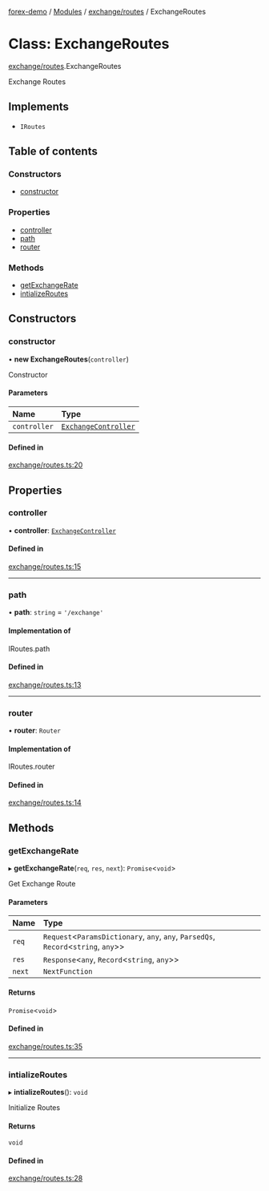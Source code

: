 [forex-demo](../README.md) / [Modules](../modules.md) / [exchange/routes](../modules/exchange_routes.md) / ExchangeRoutes

# Class: ExchangeRoutes

[exchange/routes](../modules/exchange_routes.md).ExchangeRoutes

Exchange Routes

## Implements

- `IRoutes`

## Table of contents

### Constructors

- [constructor](exchange_routes.ExchangeRoutes.md#constructor)

### Properties

- [controller](exchange_routes.ExchangeRoutes.md#controller)
- [path](exchange_routes.ExchangeRoutes.md#path)
- [router](exchange_routes.ExchangeRoutes.md#router)

### Methods

- [getExchangeRate](exchange_routes.ExchangeRoutes.md#getexchangerate)
- [intializeRoutes](exchange_routes.ExchangeRoutes.md#intializeroutes)

## Constructors

### constructor

• **new ExchangeRoutes**(`controller`)

Constructor

#### Parameters

| Name         | Type                                                              |
| :----------- | :---------------------------------------------------------------- |
| `controller` | [`ExchangeController`](exchange_controller.ExchangeController.md) |

#### Defined in

[exchange/routes.ts:20](https://github.com/suphero/forex-demo/blob/4b7f9d5/src/exchange/routes.ts#L20)

## Properties

### controller

• **controller**: [`ExchangeController`](exchange_controller.ExchangeController.md)

#### Defined in

[exchange/routes.ts:15](https://github.com/suphero/forex-demo/blob/4b7f9d5/src/exchange/routes.ts#L15)

---

### path

• **path**: `string` = `'/exchange'`

#### Implementation of

IRoutes.path

#### Defined in

[exchange/routes.ts:13](https://github.com/suphero/forex-demo/blob/4b7f9d5/src/exchange/routes.ts#L13)

---

### router

• **router**: `Router`

#### Implementation of

IRoutes.router

#### Defined in

[exchange/routes.ts:14](https://github.com/suphero/forex-demo/blob/4b7f9d5/src/exchange/routes.ts#L14)

## Methods

### getExchangeRate

▸ **getExchangeRate**(`req`, `res`, `next`): `Promise`<`void`\>

Get Exchange Route

#### Parameters

| Name   | Type                                                                                 |
| :----- | :----------------------------------------------------------------------------------- |
| `req`  | `Request`<`ParamsDictionary`, `any`, `any`, `ParsedQs`, `Record`<`string`, `any`\>\> |
| `res`  | `Response`<`any`, `Record`<`string`, `any`\>\>                                       |
| `next` | `NextFunction`                                                                       |

#### Returns

`Promise`<`void`\>

#### Defined in

[exchange/routes.ts:35](https://github.com/suphero/forex-demo/blob/4b7f9d5/src/exchange/routes.ts#L35)

---

### intializeRoutes

▸ **intializeRoutes**(): `void`

Initialize Routes

#### Returns

`void`

#### Defined in

[exchange/routes.ts:28](https://github.com/suphero/forex-demo/blob/4b7f9d5/src/exchange/routes.ts#L28)
